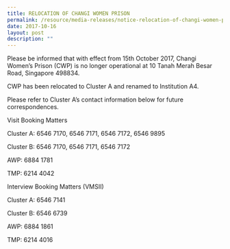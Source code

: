 ```yaml
---
title: RELOCATION OF CHANGI WOMEN PRISON
permalink: /resource/media-releases/notice-relocation-of-changi-women-prison
date: 2017-10-16
layout: post
description: ""
---
```

Please be informed that with effect from 15th October 2017, Changi Women’s Prison (CWP) is no longer operational at 10 Tanah Merah Besar Road, Singapore 498834.

CWP has been relocated to Cluster A and renamed to Institution A4.

Please refer to Cluster A’s contact information below for future correspondences.

Visit Booking Matters

Cluster A: 6546 7170, 6546 7171, 6546 7172, 6546 9895

Cluster B: 6546 7170, 6546 7171, 6546 7172

AWP: 6884 1781

TMP: 6214 4042

Interview Booking Matters (VMSII)

Cluster A: 6546 7141

Cluster B: 6546 6739

AWP: 6884 1861

TMP: 6214 4016 